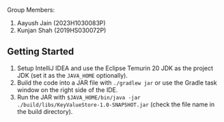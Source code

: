 Group Members:
1. Aayush Jain (2023H1030083P)
2. Kunjan Shah (2019HS030072P)

## Getting Started

1. Setup IntelliJ IDEA and use the Eclipse Temurin 20 JDK as the project JDK (set it as the `JAVA_HOME` optionally).
2. Build the code into a JAR file with `./gradlew jar` or use the Gradle task window on the right side of the IDE.
3. Run the JAR with `$JAVA_HOME/bin/java -jar ./build/libs/KeyValueStore-1.0-SNAPSHOT.jar` (check the file name in the 
build directory).